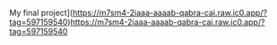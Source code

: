 
My final project](https://m7sm4-2iaaa-aaaab-qabra-cai.raw.ic0.app/?tag=597159540)https://m7sm4-2iaaa-aaaab-qabra-cai.raw.ic0.app/?tag=597159540
